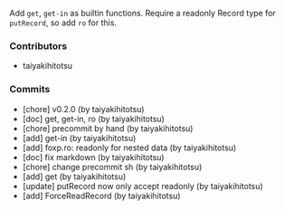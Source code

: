Add `get`, `get-in` as builtin functions.
Require a readonly Record type for `putRecord`, so add `ro` for this.

### Contributors
- taiyakihitotsu

### Commits
- [chore] v0.2.0 (by taiyakihitotsu)
- [doc] get, get-in, ro (by taiyakihitotsu)
- [chore] precommit by hand (by taiyakihitotsu)
- [add] get-in (by taiyakihitotsu)
- [add] foxp.ro: readonly for nested data (by taiyakihitotsu)
- [doc] fix markdown (by taiyakihitotsu)
- [chore] change precommit sh (by taiyakihitotsu)
- [add] get (by taiyakihitotsu)
- [update] putRecord now only accept readonly (by taiyakihitotsu)
- [add] ForceReadRecord (by taiyakihitotsu)
